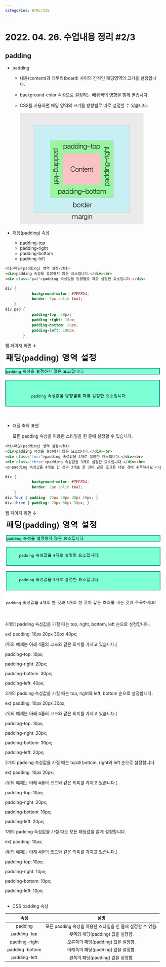 ```yaml
---
categories: HTML/CSS
---
```


# 2022. 04. 26. 수업내용 정리 #2/3

## padding



+ padding

  * 내용(content)과 테두리(board) 사이의 간격인 패딩영역의 크기를 설정합니다.

  * background-color 속성으로 설정하는 배경색의 영향을 함께 받습니다.

  * CSS를 사용하면 패딩 영역의 크기를 방향별로 따로 설정할 수 있습니다. <br>

    <img src="../images/2022-04-27-class9(padding)/padding.png" alt="padding" style="zoom:67%;" />

    <br>

+ 패딩(padding) 속성

  * padding-top
  * padding-right
  * padding-bottom
  * padding-left 

```html
<h1>패딩(padding) 영역 설정</h1>
<div>padding 속성을 설정하지 않은 요소입니다.</div><br>
<div class="pad">padding 속성값을 방향별로 따로 설정한 요소입니다.</div>
```

```css
div {
			background-color: #7FFFD4;
			border: 2px solid teal;
	}
div.pad {
			padding-top: 50px;
			padding-right: 10px;
			padding-bottom: 30px;
			padding-left: 100px;
		}
```

웹 페이지 화면 ↓

![padding영역설정](../images/2022-04-27-class9(padding)/padding영역설정.png)

<br>

+ 패딩 축약 표현

  모든 padding 속성을 이용한 스타일을 한 줄에 설정할 수 있습니다.

```html
<h1>패딩(padding) 영역 설정</h1>
<div>padding 속성을 설정하지 않은 요소입니다.</div><br>
<div class="four">padding 속성값을 4개로 설정한 요소입니다.</div><br>
<div class="three">padding 속성값을 3개로 설정한 요소입니다.</div><br>
<p>padding 속성값을 4개로 한 것과 3개로 한 것이 같은 효과를 내는 것에 주목하세요!</p>
```

```css
div {
			background-color: #7FFFD4;
			border: 2px solid teal;
	}
div.four { padding: 20px 50px 30px 50px; }
div.three { padding: 20px 50px 30px; }
```

웹 페이지 화면 ↓

![padding축약설정](../images/2022-04-27-class9(padding)/padding축약설정.png)

<br>

4개의 padding 속성값을 가질 때는 top, right, bottom, left 순으로 설정합니다.<br>

ex) padding: 10px 20px 30px 40px;<br>

(위의 예제는 아래 4줄의 코드와 같은 의미를 가지고 있습니다.)<br>

padding-top: 10px;<br>

padding-right: 20px;<br>

padding-bottom: 30px;<br>

padding-left: 40px;<br>

 

3개의 padding 속성값을 가질 때는 top, right와 left, bottom 순으로 설정합니다.<br>

ex) padding: 10px 20px 30px;<br>

(위의 예제는 아래 4줄의 코드와 같은 의미를 가지고 있습니다.)<br>

padding-top: 10px;<br>

padding-right: 20px;<br>

padding-bottom: 30px;<br>

padding-left: 20px;<br>

 

2개의 padding 속성값을 가질 때는 top과 bottom, right와 left 순으로 설정합니다.<br>

ex) padding: 10px 20px;<br>

(위의 예제는 아래 4줄의 코드와 같은 의미를 가지고 있습니다.)<br>

padding-top: 10px;<br>

padding-right: 20px;<br>

padding-bottom: 10px;<br>

padding-left: 20px;<br>

 

1개의 padding 속성값을 가질 때는 모든 패딩값을 같게 설정합니다.<br>

ex) padding: 10px;<br>

(위의 예제는 아래 4줄의 코드와 같은 의미를 가지고 있습니다.)<br>

padding-top: 10px;<br>

padding-right: 10px;<br>

padding-bottom: 10px;<br>

padding-left: 10px;<br><br>

+ CSS padding 속성

|      속성      |                            설명                             |
| :------------: | :---------------------------------------------------------: |
|    padding     | 모든 padding 속성을 이용한 스타일을 한 줄에 설정할 수 있음. |
|  padding-top   |              윗쪽의 패딩(padding) 값을 설정함.              |
| padding-right  |             오른쪽의 패딩(padding) 값을 설정함.             |
| padding-bottom |             아래쪽의 패딩(padding) 값을 설정함.             |
|  padding-left  |              왼쪽의 패딩(padding) 값을 설정함.              |

